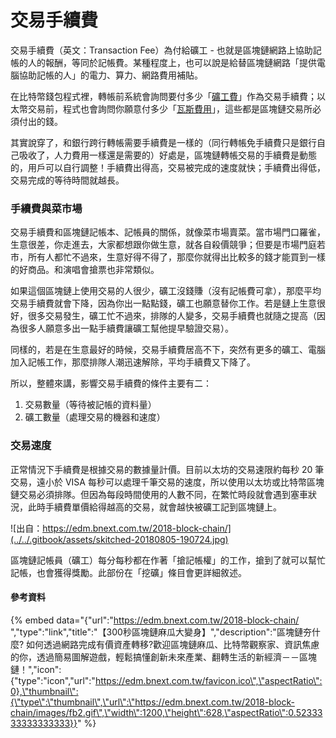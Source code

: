# 交易手續費

交易手續費（英文：Transaction Fee）為付給礦工 - 也就是區塊鏈網路上協助記帳的人的報酬，等同於記帳費。某種程度上，也可以說是給替區塊鏈網路「提供電腦協助記帳的人」的電力、算力、網路費用補貼。

在比特幣錢包程式裡，轉帳前系統會詢問要付多少「[礦工費](../bi-te-bao/gong-yong.md)」作為交易手續費；以太幣交易前，程式也會詢問你願意付多少「[瓦斯費用](../yi-tai-fang-bao/wa-si-ge.md)」，這些都是區塊鏈交易所必須付出的錢。

其實說穿了，和銀行跨行轉帳需要手續費是一樣的（同行轉帳免手續費只是銀行自己吸收了，人力費用一樣還是需要的）好處是，區塊鏈轉帳交易的手續費是動態的，用戶可以自行調整！手續費出得高，交易被完成的速度就快；手續費出得低，交易完成的等待時間就越長。

### 手續費與菜市場

交易手續費和區塊鏈記帳本、記帳員的關係，就像菜市場賣菜。當市場門口羅雀，生意很差，你走進去，大家都想跟你做生意，就各自殺價競爭；但要是市場門庭若市，所有人都忙不過來，生意好得不得了，那麼你就得出比較多的錢才能買到一樣的好商品。和演唱會搶票也非常類似。

如果這個區塊鏈上使用交易的人很少，礦工沒錢賺（沒有記帳費可拿），那麼平均交易手續費就會下降，因為你出一點點錢，礦工也願意替你工作。若是鏈上生意很好，很多交易發生，礦工忙不過來，排隊的人變多，交易手續費也就隨之提高（因為很多人願意多出一點手續費讓礦工幫他提早驗證交易）。

同樣的，若是在生意最好的時候，交易手續費居高不下，突然有更多的礦工、電腦加入記帳工作，那麼排隊人潮迅速解除，平均手續費又下降了。

所以，整體來講，影響交易手續費的條件主要有二：

1. 交易數量（等待被記帳的資料量）
2. 礦工數量（處理交易的機器和速度）

### 交易速度

正常情況下手續費是根據交易的數據量計價。目前以太坊的交易速限約每秒 20 筆交易，遠小於 VISA 每秒可以處理千筆交易的速度，所以使用以太坊或比特幣區塊鏈交易必須排隊。但因為每段時間使用的人數不同，在繁忙時段就會遇到塞車狀況，此時手續費單價給得越高的交易，就會越快被礦工記到區塊鏈上。

![&#x51FA;&#x81EA;&#xFF1A;https://edm.bnext.com.tw/2018-block-chain/](../../.gitbook/assets/skitched-20180805-190724.jpg)

區塊鏈記帳員（礦工）每分每秒都在作著「搶記帳權」的工作，搶到了就可以幫忙記帳，也會獲得獎勵。此部份在「挖礦」條目會更詳細敘述。

#### 參考資料

{% embed data="{\"url\":\"https://edm.bnext.com.tw/2018-block-chain/ \",\"type\":\"link\",\"title\":\"【300秒區塊鏈麻瓜大變身】\",\"description\":\"區塊鏈夯什麼? 如何透過網路完成有價資產轉移?歡迎區塊鏈麻瓜、比特幣觀察家、資訊焦慮的你，透過簡易圖解遊戲，輕鬆搞懂創新未來產業、翻轉生活的新經濟－－區塊鏈！\",\"icon\":{\"type\":\"icon\",\"url\":\"https://edm.bnext.com.tw/favicon.ico\",\"aspectRatio\":0},\"thumbnail\":{\"type\":\"thumbnail\",\"url\":\"https://edm.bnext.com.tw/2018-block-chain/images/fb2.gif\",\"width\":1200,\"height\":628,\"aspectRatio\":0.5233333333333333}}" %}

